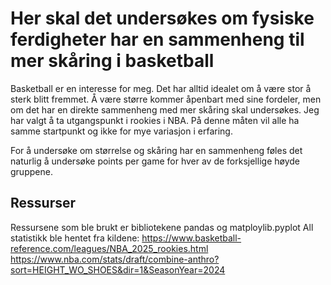 # Her skal det undersøkes om fysiske ferdigheter har en sammenheng til mer skåring i basketball

Basketball er en interesse for meg. Det har alltid idealet om å være stor å sterk blitt fremmet. Å være større kommer åpenbart med sine fordeler, men om det har en direkte sammenheng med mer skåring skal undersøkes. 
Jeg har valgt å ta utgangspunkt i rookies i NBA. På denne måten vil alle ha samme startpunkt og ikke for mye variasjon i erfaring. 

For å undersøke om størrelse og skåring har en sammenheng føles det naturlig å undersøke points per game for hver av de forksjellige høyde gruppene.   

## Ressurser
Ressursene som ble brukt er bibliotekene pandas og matploylib.pyplot
All statistikk ble hentet fra kildene: 
https://www.basketball-reference.com/leagues/NBA_2025_rookies.html 
https://www.nba.com/stats/draft/combine-anthro?sort=HEIGHT_WO_SHOES&dir=1&SeasonYear=2024